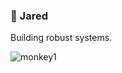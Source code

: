 ### 🍄 Jared

Building robust systems.

![monkey1](https://media1.tenor.com/m/VDO612VHll0AAAAd/monkey-buisness.gif)


 
  


